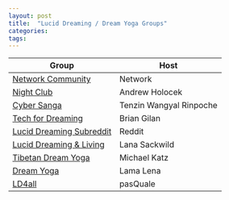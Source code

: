 ```yaml
---
layout: post
title:  "Lucid Dreaming / Dream Yoga Groups"
categories: 
tags:
---
```


| Group                  | Host   |  
| --------                 | -------     |
| <a href="https://network.foundation/community">Network Community  </a>        | Network    | 
| <a href="https://community.nightclub.andrewholecek.com/latest">Night Club  </a>           | Andrew Holocek     |
| <a href="https://cybersangha.net/online-communities/">Cyber Sanga  </a>           | Tenzin Wangyal Rinpoche       |
| <a href="https://techfordreaming.com">Tech for Dreaming  </a>           | Brian Gilan       |
| <a href="https://www.reddit.com/r/LucidDreaming/">Lucid Dreaming Subreddit  </a>           | Reddit       |
| <a href="https://www.facebook.com/groups/luciddreamingandliving">Lucid Dreaming & Living  </a>           | Lana Sackwild       |
| <a href="https://www.facebook.com/profile.php?id=100063315752513">Tibetan Dream Yoga  </a>           | Michael Katz       |
| <a href="https://lamalenateachings.com/teaching-schedule/">Dream Yoga  </a>           | Lama Lena       |
| <a href="https://ld4all.com/">LD4all   </a>           | pasQuale       |




<br> 
